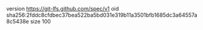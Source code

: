 version https://git-lfs.github.com/spec/v1
oid sha256:2fddc8cfdbec37bea522ba5bd031e319b11a3501bfb1685dc3a64557a8c5438e
size 100
